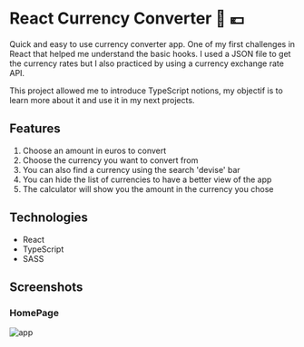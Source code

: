 # React Currency Converter 🤑 💶

Quick and easy to use currency converter app. One of my first challenges in React that helped me understand the basic hooks. I used a JSON file to get the currency rates but I also practiced by using a currency exchange rate API.

This project allowed me to introduce TypeScript notions, my objectif is to learn more about it and use it in my next projects.

## Features
1. Choose an amount in euros to convert
2. Choose the currency you want to convert from
3. You can also find a currency using the search 'devise' bar
4. You can hide the list of currencies to have a better view of the app
5. The calculator will show you the amount in the currency you chose

## Technologies
- React
- TypeScript
- SASS

## Screenshots
### HomePage
![app](https://github.com/Cristina-fruitsPunchSamurai/currency-converter/assets/108081381/d44ca7a3-d0a3-47d6-8151-f529b33b2fea)
